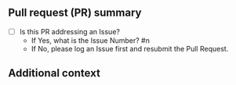 Pull request (PR) summary
-------------------------
- [ ] Is this PR addressing an Issue?
    - If Yes, what is the Issue Number? #n <!-- eg. #1, #3 -->
    - If No, please log an Issue first and resubmit the Pull Request.

Additional context
------------------
<!--
Feel free to provide any additional context if required.
-->


